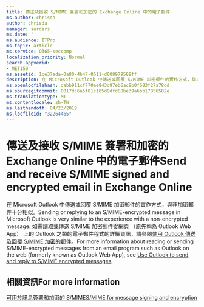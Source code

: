 ```yaml
---
title: 傳送及接收 S/MIME 簽署和加密的 Exchange Online 中的電子郵件
ms.author: chrisda
author: chrisda
manager: serdars
ms.date: ''
ms.audience: ITPro
ms.topic: article
ms.service: O365-seccomp
localization_priority: Normal
search.appverid:
- MET150
ms.assetid: 1ce37ada-0a80-4b47-8611-d008979589ff
description: 在 Microsoft Outlook 中傳送或回覆 S/MIME 加密郵件的實作方式，與非加密郵件十分相似。
ms.openlocfilehash: dabb911cf770ae843d97eb6ac8b0f683f27a78dd
ms.sourcegitcommit: 0017dc6a5f81c165d9dfd88be39a6bb17856582e
ms.translationtype: MT
ms.contentlocale: zh-TW
ms.lasthandoff: 04/23/2019
ms.locfileid: "32264465"
---
```

# <a name="send-and-receive-smime-signed-and-encrypted-email-in-exchange-online"></a><span data-ttu-id="66bd3-103">傳送及接收 S/MIME 簽署和加密的 Exchange Online 中的電子郵件</span><span class="sxs-lookup"><span data-stu-id="66bd3-103">Send and receive S/MIME signed and encrypted email in Exchange Online</span></span>

<span data-ttu-id="66bd3-104">在 Microsoft Outlook 中傳送或回覆 S/MIME 加密郵件的實作方式，與非加密郵件十分相似。</span><span class="sxs-lookup"><span data-stu-id="66bd3-104">Sending or replying to an S/MIME-encrypted message in Microsoft Outlook is very similar to the experience with a non-encrypted message.</span></span> <span data-ttu-id="66bd3-105">如需讀取或傳送 S/MIME 加密郵件從網頁 （原先稱為 Outlook Web App） 上的 Outlook 之類的電子郵件程式的詳細資訊，請參閱[使用 Outlook 傳送及回覆 S/MIME 加密的郵件](https://go.microsoft.com/fwlink/p/?LinkId=392520)。</span><span class="sxs-lookup"><span data-stu-id="66bd3-105">For more information about reading or sending S/MIME-encrypted messages from an email program such as Outlook on the web (formerly known as Outlook Web App), see [Use Outlook to send and reply to S/MIME encrypted messages](https://go.microsoft.com/fwlink/p/?LinkId=392520).</span></span>

## <a name="for-more-information"></a><span data-ttu-id="66bd3-106">相關資訊</span><span class="sxs-lookup"><span data-stu-id="66bd3-106">For more information</span></span>

[<span data-ttu-id="66bd3-107">可用於訊息簽署和加密的 S/MIME</span><span class="sxs-lookup"><span data-stu-id="66bd3-107">S/MIME for message signing and encryption</span></span>](s-mime-for-message-signing-and-encryption.md)
